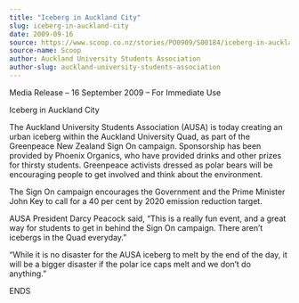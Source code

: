 ```yaml
---
title: "Iceberg in Auckland City"
slug: iceberg-in-auckland-city
date: 2009-09-16
source: https://www.scoop.co.nz/stories/PO0909/S00184/iceberg-in-auckland-city.htm
source-name: Scoop
author: Auckland University Students Association
author-slug: auckland-university-students-association
---
```


<p>Media Release – 16 September 2009 – For Immediate
Use</p>

<p>Iceberg in Auckland City</p>

<p>The Auckland University
Students Association (AUSA) is today creating an urban
iceberg within the Auckland University Quad, as part of the
Greenpeace New Zealand Sign On campaign. Sponsorship has
been provided by Phoenix Organics, who have provided drinks
and other prizes for thirsty students. Greenpeace activists
dressed as polar bears will be encouraging people to get
involved and think about the environment.</p>

<p>The Sign On
campaign encourages the Government and the Prime Minister
John Key to call for a 40 per cent by 2020 emission
reduction target.</p>

<p>AUSA President Darcy Peacock said,
“This is a really fun event, and a great way for students
to get in behind the Sign On campaign. There aren’t
icebergs in the Quad everyday.”</p>

<p>“While it is no
disaster for the AUSA iceberg to melt by the end of the day,
it will be a bigger disaster if the polar ice caps melt and
we don’t do
anything.”</p>

<p>ENDS<p>